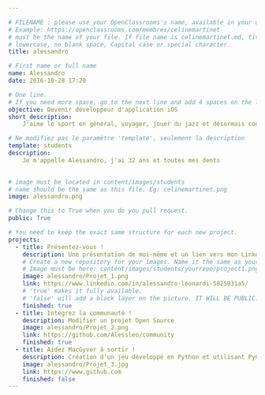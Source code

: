 ```yaml
---

# FILENAME : please use your OpenClassrooms's name, available in your url.
# Example: https://openclassrooms.com/membres/celinemartinet
# must be the name of your file. If file name is celinemartinet.md, title is celinemartinet.
# lowercase, no blank space, Capital case or special character.
title: alessandro

# First name or full name
name: Alessandro
date: 2016-10-28 17:20

# One line.
# If you need more space, go to the next line and add 4 spaces on the left, as in 'description'.
objective: Devenir développeur d'application iOS
short_description: 
    J'aime le sport en général, voyager, jouer du jazz et désormais coder !

# Ne modifiez pas le paramètre 'template', seulement la description
template: students
description: 
    Je m'appelle Alessandro, j'ai 32 ans et toutes mes dents
  

# image must be located in content/images/students
# name should be the same as this file. Eg: celinemartinet.png
image: alessandro.png

# Change this to True when you do you pull request.
public: True

# You need to keep the exact same structure for each new project.
projects:
  - title: Présentez-vous !
    description: Une présentation de moi-même et un lien vers mon LinkedIn
    # Create a new repository for your images. Name it the same as your nickname and profile picture.
    # Image must be here: content/images/students/yourrepo/project1.png
    image: alessandro/Projet_1.png
    link: https://www.linkedin.com/in/alessandro-leonardi-5825931a5/
    # 'true' makes it fully available.
    # 'false' will add a black layer on the picture. IT WILL BE PUBLIC!
    finished: true
  - title: Intégrez la communauté !
    description: Modifier un projet Open Source
    image: alessandro/Projet_2.png
    link: https://github.com/Alessleo/community
    finished: true
  - title: Aidez MacGyver à sortir !
    description: Création d’un jeu développé en Python et utilisant PyGame.
    image: alessandro/Projet_3.jpg
    link: https://www.github.com
    finished: false
---
```


